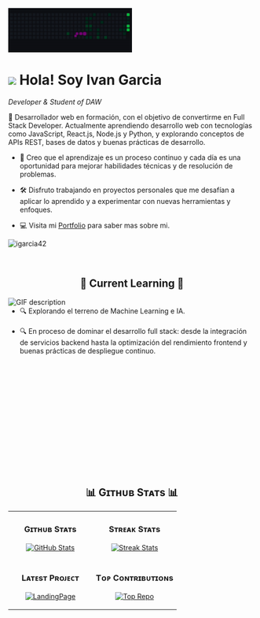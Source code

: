 <!--Banner-->
<img align="center" width=50% alt="banner" src="./banner.gif">
<!--Night Owl image-->

<!--Header Name-->
# <img src="https://emojis.slackmojis.com/emojis/images/1531849430/4246/blob-sunglasses.gif?1531849430" width="30"/> Hola! Soy Ivan Garcia 
*Developer & Student of DAW*
<br /> 

<!--Start Intro-->               
<p align="left">🔧 Desarrollador web en formación, con el objetivo de convertirme en Full Stack Developer. Actualmente aprendiendo desarrollo web con tecnologías como JavaScript, React.js, Node.js y Python, y explorando conceptos de APIs REST, bases de datos y buenas prácticas de desarrollo.</p>

- 🌱 Creo que el aprendizaje es un proceso continuo y cada día es una oportunidad para mejorar habilidades técnicas y de resolución de problemas.

- 🛠️ Disfruto trabajando en proyectos personales que me desafían a aplicar lo aprendido y a experimentar con nuevas herramientas y enfoques.
- 💻 Visita mi [Portfolio](https://) para saber mas sobre mi.
<!--End Intro-->

<!--Profile Count Badge-->
<p align="left">
  <img src="https://komarev.com/ghpvc/?username=igarcia42&label=Profile%20views&color=770677&style=for-the-badge&logo=star" alt="igarcia42" style="padding-right:20px;" />
</p>


<br />

<h2 align="center">🧠 Current Learning 🧠</h3>
<picture>
  <source media="(prefers-color-scheme: dark)" srcset="./Skills_Animation_Dark.gif">
  <source media="(prefers-color-scheme: light)" srcset="./Skills_Animation_White.gif">
  <img align="left" alt="GIF description" src="./Skills_Animation_White.gif">
</picture>
<ul align="left">
  <br />
  <li>🔍 Explorando el terreno de Machine Learning e IA.</li>
  <br />
  <li>🔍 En proceso de dominar el desarrollo full stack: desde la integración de 
  servicios backend hasta la optimización del rendimiento frontend y buenas prácticas 
  de despliegue continuo.</li>
</ul>

<br />
<br />
<br />
<br />
<br />
<br />
<br />
<br />
<br />
<br />
<br />
<br />
<br />
<!--Github stats Table--> 
<h2 align="center">📊 Gɪᴛʜᴜʙ Sᴛᴀᴛs 📊</h2>

<table width="100%">
  <tr>
    <td width="50%">
      <h3 align="center"><strong>Gɪᴛʜᴜʙ Sᴛᴀᴛs</strong></h3>
      <p align="center">
        <a href="https://github.com/igarcia42">
          <img align="center" src="https://github-readme-stats.vercel.app/api?username=igarcia42&count_private=true&show_icons=true&theme=nightowl&bg_color=0,000000,441350&title_color=c56a90&text_color=ffffff&rank_icon=github&hide=prs,issues,contribs&show=reviews,prs_merged,prs_merged_percentage" alt="GitHub Stats" />
        </a>
      </p>
    </td>
    <td width="50%">
      <h3 align="center"><strong>Sᴛʀᴇᴀᴋ Sᴛᴀᴛs</strong></h3>
      <p align="center">
        <a href="https://github.com/igarcia42">
          <img align="center" src="https://streak-stats.demolab.com?user=igarcia42&theme=nightowl&background=0,000000,441350&fire=ffeb95&ring=ffeb95&sideNums=ffffff&sideLabels=ffffff&dates=c56a90&currStreakNum=ffffff" alt="Streak Stats" />
        </a>
      </p>
    </td>
  </tr>
  <tr>
    <td width="50%">
      <h3 align="center"><strong>Lᴀᴛᴇsᴛ Pʀᴏᴊᴇᴄᴛ</strong></h3>
      <p align="center">
        <a href="https://github.com/igarcia42/LandingPage">
          <img align="center" width="470" src="https://github-readme-stats.vercel.app/api/pin/?username=igarcia42&repo=LandingPage&theme=nightowl&show_owner=true&bg_color=0,000000,441350&title_color=c56a90&text_color=ffffff" alt="LandingPage" />
        </a>
      </p>
    </td>
    <td width="50%">
      <h3 align="center"><strong>Tᴏᴘ Cᴏɴᴛʀɪʙᴜᴛɪᴏɴs</strong></h3>
      <p align="center">
        <a href="https://github.com/igarcia42">
          <img align="center" src="https://github-contributor-stats.vercel.app/api?username=igarcia42&limit=2&theme=nightowl&show_owner=true&combine_all_yearly_contributions=false&bg_color=0,000000,441350&title_color=c56a90&text_color=ffffff" alt="Top Repo" />
        </a>
      </p>
    </td>
  </tr>
</table>
<br />
